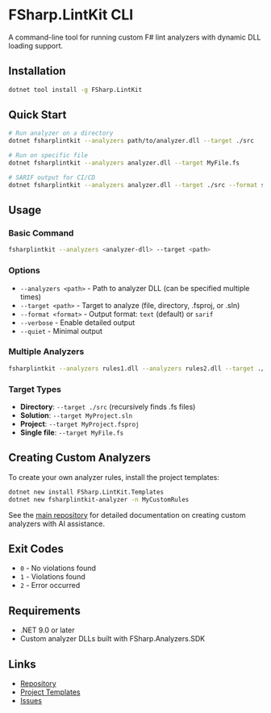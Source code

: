 # FSharp.LintKit CLI

A command-line tool for running custom F# lint analyzers with dynamic DLL loading support.

## Installation

```bash
dotnet tool install -g FSharp.LintKit
```

## Quick Start

```bash
# Run analyzer on a directory
dotnet fsharplintkit --analyzers path/to/analyzer.dll --target ./src

# Run on specific file
dotnet fsharplintkit --analyzers analyzer.dll --target MyFile.fs

# SARIF output for CI/CD
dotnet fsharplintkit --analyzers analyzer.dll --target ./src --format sarif
```

## Usage

### Basic Command

```bash
fsharplintkit --analyzers <analyzer-dll> --target <path>
```

### Options

- `--analyzers <path>` - Path to analyzer DLL (can be specified multiple times)
- `--target <path>` - Target to analyze (file, directory, .fsproj, or .sln)
- `--format <format>` - Output format: `text` (default) or `sarif`
- `--verbose` - Enable detailed output
- `--quiet` - Minimal output

### Multiple Analyzers

```bash
fsharplintkit --analyzers rules1.dll --analyzers rules2.dll --target ./src
```

### Target Types

- **Directory**: `--target ./src` (recursively finds .fs files)
- **Solution**: `--target MyProject.sln` 
- **Project**: `--target MyProject.fsproj`
- **Single file**: `--target MyFile.fs`

## Creating Custom Analyzers

To create your own analyzer rules, install the project templates:

```bash
dotnet new install FSharp.LintKit.Templates
dotnet new fsharplintkit-analyzer -n MyCustomRules
```

See the [main repository](https://github.com/flasksrw/FSharp.LintKit) for detailed documentation on creating custom analyzers with AI assistance.

## Exit Codes

- `0` - No violations found
- `1` - Violations found
- `2` - Error occurred

## Requirements

- .NET 9.0 or later
- Custom analyzer DLLs built with FSharp.Analyzers.SDK

## Links

- [Repository](https://github.com/flasksrw/FSharp.LintKit)
- [Project Templates](https://www.nuget.org/packages/FSharp.LintKit.Templates)
- [Issues](https://github.com/flasksrw/FSharp.LintKit/issues)